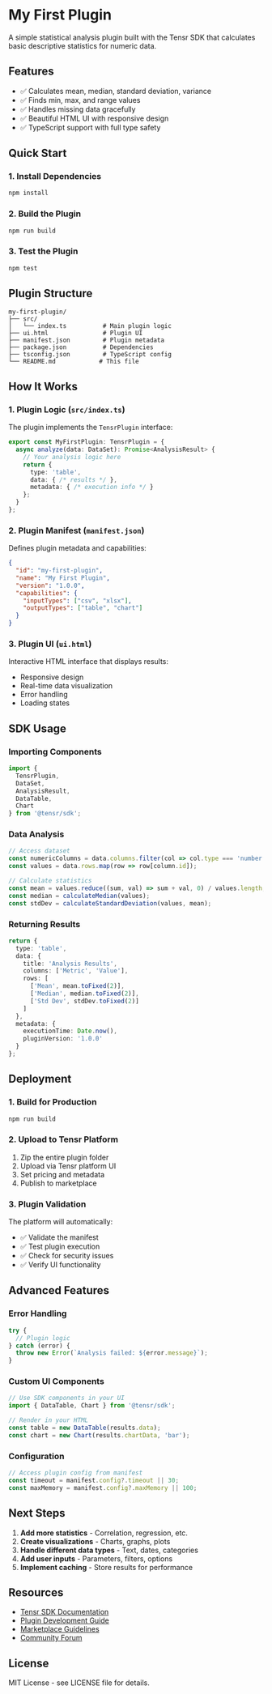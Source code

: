 # My First Plugin

A simple statistical analysis plugin built with the Tensr SDK that calculates basic descriptive statistics for numeric data.

## Features

- ✅ Calculates mean, median, standard deviation, variance
- ✅ Finds min, max, and range values
- ✅ Handles missing data gracefully
- ✅ Beautiful HTML UI with responsive design
- ✅ TypeScript support with full type safety

## Quick Start

### 1. Install Dependencies

```bash
npm install
```

### 2. Build the Plugin

```bash
npm run build
```

### 3. Test the Plugin

```bash
npm test
```

## Plugin Structure

```
my-first-plugin/
├── src/
│   └── index.ts          # Main plugin logic
├── ui.html               # Plugin UI
├── manifest.json         # Plugin metadata
├── package.json          # Dependencies
├── tsconfig.json         # TypeScript config
└── README.md            # This file
```

## How It Works

### 1. Plugin Logic (`src/index.ts`)

The plugin implements the `TensrPlugin` interface:

```typescript
export const MyFirstPlugin: TensrPlugin = {
  async analyze(data: DataSet): Promise<AnalysisResult> {
    // Your analysis logic here
    return {
      type: 'table',
      data: { /* results */ },
      metadata: { /* execution info */ }
    };
  }
};
```

### 2. Plugin Manifest (`manifest.json`)

Defines plugin metadata and capabilities:

```json
{
  "id": "my-first-plugin",
  "name": "My First Plugin",
  "version": "1.0.0",
  "capabilities": {
    "inputTypes": ["csv", "xlsx"],
    "outputTypes": ["table", "chart"]
  }
}
```

### 3. Plugin UI (`ui.html`)

Interactive HTML interface that displays results:

- Responsive design
- Real-time data visualization
- Error handling
- Loading states

## SDK Usage

### Importing Components

```typescript
import { 
  TensrPlugin, 
  DataSet, 
  AnalysisResult,
  DataTable,
  Chart 
} from '@tensr/sdk';
```

### Data Analysis

```typescript
// Access dataset
const numericColumns = data.columns.filter(col => col.type === 'number');
const values = data.rows.map(row => row[column.id]);

// Calculate statistics
const mean = values.reduce((sum, val) => sum + val, 0) / values.length;
const median = calculateMedian(values);
const stdDev = calculateStandardDeviation(values, mean);
```

### Returning Results

```typescript
return {
  type: 'table',
  data: {
    title: 'Analysis Results',
    columns: ['Metric', 'Value'],
    rows: [
      ['Mean', mean.toFixed(2)],
      ['Median', median.toFixed(2)],
      ['Std Dev', stdDev.toFixed(2)]
    ]
  },
  metadata: {
    executionTime: Date.now(),
    pluginVersion: '1.0.0'
  }
};
```

## Deployment

### 1. Build for Production

```bash
npm run build
```

### 2. Upload to Tensr Platform

1. Zip the entire plugin folder
2. Upload via Tensr platform UI
3. Set pricing and metadata
4. Publish to marketplace

### 3. Plugin Validation

The platform will automatically:
- ✅ Validate the manifest
- ✅ Test plugin execution
- ✅ Check for security issues
- ✅ Verify UI functionality

## Advanced Features

### Error Handling

```typescript
try {
  // Plugin logic
} catch (error) {
  throw new Error(`Analysis failed: ${error.message}`);
}
```

### Custom UI Components

```typescript
// Use SDK components in your UI
import { DataTable, Chart } from '@tensr/sdk';

// Render in your HTML
const table = new DataTable(results.data);
const chart = new Chart(results.chartData, 'bar');
```

### Configuration

```typescript
// Access plugin config from manifest
const timeout = manifest.config?.timeout || 30;
const maxMemory = manifest.config?.maxMemory || 100;
```

## Next Steps

1. **Add more statistics** - Correlation, regression, etc.
2. **Create visualizations** - Charts, graphs, plots
3. **Handle different data types** - Text, dates, categories
4. **Add user inputs** - Parameters, filters, options
5. **Implement caching** - Store results for performance

## Resources

- [Tensr SDK Documentation](https://docs.tensr.com/sdk)
- [Plugin Development Guide](https://docs.tensr.com/plugins)
- [Marketplace Guidelines](https://docs.tensr.com/marketplace)
- [Community Forum](https://community.tensr.com)

## License

MIT License - see LICENSE file for details.
